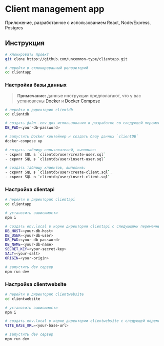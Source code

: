 # Client management app
Приложение, разработанное с использованием React, Node/Express, Postgres

## Инструкция
```bash
# клонировать проект
git clone https://github.com/uncommon-type/clientapp.git

# перейти в склонированный репозиторий
cd clientapp

```

### Настройка базы данных
> **Примечание:** данные инструкции предполагают, что у вас установлены [Docker](https://docs.docker.com/engine/install/) и [Docker Compose](https://docs.docker.com/compose/install/)

```bash
# перейти в директорию clientdb
cd clientdb

# создать файл .env для использования в разработке со следующей переменной окружения:
DB_PWD=<your-db-password>

# запустить Docker контейнер и создать базу данных `clientDB`
docker-compose up

# создать таблицу пользователей, выполнив:
- скрипт SQL в `clientdb/user/create-user.sql`
- скрипт SQL в `clientdb/user/insert-user.sql`

# создать таблицу клиентов, выполнив:
- скрипт SQL в `clientdb/user/create-client.sql`. 
- скрипт SQL n `clientdb/user/insert-client.sql`

```

### Настройка clientapi
```bash
# перейти в директорию clientapi
cd clientapp

# установить зависимости
npm i

# создать env.local в корне директории clientapi с следующими переменными окружения:
DB_HOST=<your-db-host>
DB_USER=<your-db-user>
DB_PWD=<your-db-password>
DB_NAME=<your-db-name>
SECRET_KEY=<your-secret-key>
SALT=<your-salt>
ORIGIN=<your-origin>

# запустить dev сервер
npm run dev

```

### Настройка clientwebsite

```bash
# перейти в директорию clientwebsite
cd clientwebsite

# установить зависимости
npm i

# создать env.local в корне директории clientwebsite с следующей переменной окружения:
VITE_BASE_URL=<your-base-url>

# запустить dev сервер
npm run dev

```